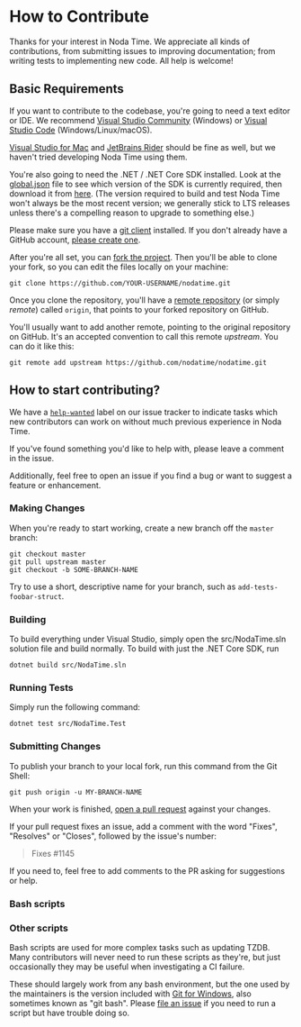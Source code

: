 # How to Contribute

Thanks for your interest in Noda Time. We appreciate all kinds of contributions, from submitting issues to improving documentation; from writing tests to implementing new code. All help is welcome!

## Basic Requirements

If you want to contribute to the codebase, you're going to need a text editor or IDE. We recommend [Visual Studio Community](https://visualstudio.microsoft.com/downloads/) (Windows) or [Visual Studio Code](https://code.visualstudio.com/) (Windows/Linux/macOS).

[Visual Studio for Mac](https://visualstudio.microsoft.com/vs/mac/) and [JetBrains Rider](https://www.jetbrains.com/rider/) should be fine as well, but we haven't tried developing Noda Time using them.

You're also going to need the .NET / .NET Core SDK installed. Look at the [global.json](global.json) file to see which version of the SDK is currently required, then download it from [here](https://dotnet.microsoft.com/download). (The version required to build and test Noda Time won't always be the most recent version; we generally stick to LTS releases unless there's a compelling reason to upgrade to something else.)

Please make sure you have a [git client](https://git-scm.com/) installed. If you don't already have a GitHub account, [please create one](https://github.com/join).

After you're all set, you can [fork the project](https://help.github.com/articles/fork-a-repo). Then you'll be able to clone your fork, so you can edit the files locally on your machine:

```Text
git clone https://github.com/YOUR-USERNAME/nodatime.git
```

Once you clone the repository, you'll have a [remote repository](https://git-scm.com/book/en/v2/Git-Basics-Working-with-Remotes) (or simply *remote*) called `origin`, that points to your forked repository on GitHub.

You'll usually want to add another remote, pointing to the original repository on GitHub. It's an accepted convention to call this remote *upstream*. You can do it like this:

```Text
git remote add upstream https://github.com/nodatime/nodatime.git
```

## How to start contributing?

We have a [`help-wanted`](https://github.com/nodatime/nodatime/labels/help%20wanted)
label on our issue tracker to indicate tasks which new contributors can work on without much previous experience in Noda Time.

If you've found something you'd like to help with, please leave a comment in the issue.

Additionally, feel free to open an issue if you find a bug or want to suggest a feature or enhancement.

### Making Changes

When you're ready to start working, create a new branch off the `master` branch:

```
git checkout master
git pull upstream master
git checkout -b SOME-BRANCH-NAME
```

Try to use a short, descriptive name for your branch, such as `add-tests-foobar-struct`.

### Building

To build everything under Visual Studio, simply open the src/NodaTime.sln solution file and build normally. To build with just the .NET Core SDK, run

```Text 
dotnet build src/NodaTime.sln
```

### Running Tests

Simply run the following command:

```Text
dotnet test src/NodaTime.Test
```

### Submitting Changes

To publish your branch to your local fork, run this command from the Git Shell:

```Text
git push origin -u MY-BRANCH-NAME
```

When your work is finished, [open a pull request](https://help.github.com/articles/using-pull-requests) against your changes.

If your pull request fixes an issue, add a comment with the word "Fixes", "Resolves" or "Closes", followed by the issue's number:

>   Fixes #1145

If you need to, feel free to add comments to the PR asking for suggestions or help.

### Bash scripts

### Other scripts

Bash scripts are used for more complex tasks such as updating TZDB. Many contributors will never need to run these scripts as they're, but just occasionally they may be useful when investigating a CI failure.

These should largely work from any bash environment, but the one used by the maintainers is the version included with [Git for Windows](https://git-scm.com/download/win), also sometimes known as "git bash". Please [file an issue](https://github.com/nodatime/nodatime/issues/new) if you need to run a script but have trouble doing so.
